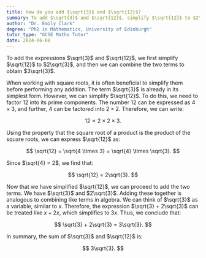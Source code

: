 ```yaml
---
title: How do you add $\sqrt{3}$ and $\sqrt{12}$?
summary: To add $\sqrt{3}$ and $\sqrt{12}$, simplify $\sqrt{12}$ to $2\sqrt{3}$, resulting in a sum of $3\sqrt{3}$.
author: "Dr. Emily Clark"
degree: "PhD in Mathematics, University of Edinburgh"
tutor_type: "GCSE Maths Tutor"
date: 2024-06-08
---
```


To add the expressions $\sqrt{3}$ and $\sqrt{12}$, we first simplify $\sqrt{12}$ to $2\sqrt{3}$, and then we can combine the two terms to obtain $3\sqrt{3}$.

When working with square roots, it is often beneficial to simplify them before performing any addition. The term $\sqrt{3}$ is already in its simplest form. However, we can simplify $\sqrt{12}$. To do this, we need to factor $12$ into its prime components. The number $12$ can be expressed as $4 \times 3$, and further, $4$ can be factored into $2 \times 2$. Therefore, we can write:

$$
12 = 2 \times 2 \times 3.
$$

Using the property that the square root of a product is the product of the square roots, we can express $\sqrt{12}$ as:

$$
\sqrt{12} = \sqrt{4 \times 3} = \sqrt{4} \times \sqrt{3}.
$$

Since $\sqrt{4} = 2$, we find that:

$$
\sqrt{12} = 2\sqrt{3}.
$$

Now that we have simplified $\sqrt{12}$, we can proceed to add the two terms. We have $\sqrt{3}$ and $2\sqrt{3}$. Adding these together is analogous to combining like terms in algebra. We can think of $\sqrt{3}$ as a variable, similar to $x$. Therefore, the expression $\sqrt{3} + 2\sqrt{3}$ can be treated like $x + 2x$, which simplifies to $3x$. Thus, we conclude that:

$$
\sqrt{3} + 2\sqrt{3} = 3\sqrt{3}.
$$

In summary, the sum of $\sqrt{3}$ and $\sqrt{12}$ is:

$$
3\sqrt{3}.
$$
    